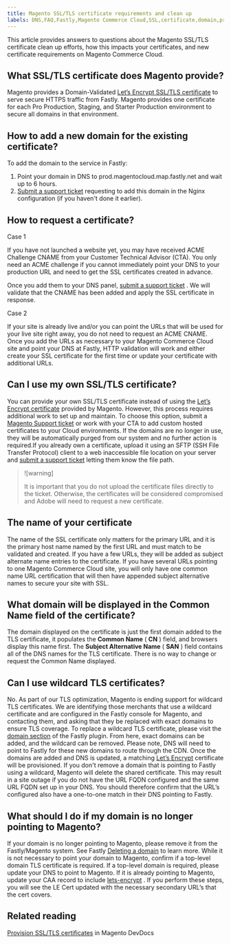 ```yaml
---
title: Magento SSL/TLS certificate requirements and clean up
labels: DNS,FAQ,Fastly,Magento Commerce Cloud,SSL,certificate,domain,production,staging
---
```


This article provides answers to questions about the Magento SSL/TLS certificate clean up efforts, how this impacts your certificates, and new certificate requirements on Magento Commerce Cloud.

## What SSL/TLS certificate does Magento provide?

Magento provides a Domain-Validated [Let’s Encrypt SSL/TLS certificate](https://letsencrypt.org/) to serve secure HTTPS traffic from Fastly. Magento provides one certificate for each Pro Production, Staging, and Starter Production environment to secure all domains in that environment.

## How to add a new domain for the existing certificate?

To add the domain to the service in Fastly:

1. Point your domain in DNS to prod.magentocloud.map.fastly.net and wait up to 6 hours.
1. [Submit a support ticket](https://support.magento.com/hc/en-us/articles/360000913794#submit-ticket) requesting to add this domain in the Nginx configuration (if you haven't done it earlier).

## How to request a certificate?

Case 1

If you have not launched a website yet, you may have received ACME Challenge CNAME from your Customer Technical Advisor (CTA). You only need an ACME challenge if you cannot immediately point your DNS to your production URL and need to get the SSL certificates created in advance.

Once you add them to your DNS panel, [submit a support ticket](https://support.magento.com/hc/en-us/articles/360000913794#submit-ticket) . We will validate that the CNAME has been added and apply the SSL certificate in response.

Case 2

If your site is already live and/or you can point the URLs that will be used for your live site right away, you do not need to request an ACME CNAME. Once you add the URLs as necessary to your Magento Commerce Cloud site and point your DNS at Fastly, HTTP validation will work and either create your SSL certificate for the first time or update your certificate with additional URLs.

## Can I use my own SSL/TLS certificate?

You can provide your own SSL/TLS certificate instead of using the [Let’s Encrypt certificate](https://letsencrypt.org/) provided by Magento. However, this process requires additional work to set up and maintain. To choose this option, submit a [Magento Support ticket](https://support.magento.com/hc/en-us/articles/360019088251) or work with your CTA to add custom hosted certificates to your Cloud environments. If the domains are no longer in use, they will be automatically purged from our system and no further action is required.If you already own a certificate, upload it using an SFTP (SSH File Transfer Protocol) client to a web inaccessible file location on your server and [submit a support ticket](https://support.magento.com/hc/en-us/articles/360000913794#submit-ticket) letting them know the file path.

>![warning]
>
>It is important that you do not upload the certificate files directly to the ticket. Otherwise, the certificates will be considered compromised and Adobe will need to request a new certificate.

## The name of your certificate

The name of the SSL certificate only matters for the primary URL and it is the primary host name named by the first URL and must match to be validated and created. If you have a few URLs, they will be added as subject alternate name entries to the certificate. If you have several URLs pointing to one Magento Commerce Cloud site, you will only have one common name URL certification that will then have appended subject alternative names to secure your site with SSL.

## What domain will be displayed in the Common Name field of the certificate?

The domain displayed on the certificate is just the first domain added to the TLS certificate, it populates the **Common Name** ( **CN** ) field, and browsers display this name first. The **Subject Alternative Name** ( **SAN** ) field contains all of the DNS names for the TLS certificate. There is no way to change or request the Common Name displayed.

## Can I use wildcard TLS certificates?

No. As part of our TLS optimization, Magento is ending support for wildcard TLS certificates. We are identifying those merchants that use a wildcard certificate and are configured in the Fastly console for Magento, and contacting them, and asking that they be replaced with exact domains to ensure TLS coverage. To replace a wildcard TLS certificate, please visit the [domain section](https://nam04.safelinks.protection.outlook.com/?url=https%3A%2F%2Fdevdocs.magento.com%2Fcloud%2Fcdn%2Fconfigure-fastly-customize-cache.html%23manage-domains&data=04%7C01%7Cjpanke%40adobe.com%7Cb199e077d78e455070c208d8cc639e61%7Cfa7b1b5a7b34438794aed2c178decee1%7C0%7C0%7C637484075576270929%7CUnknown%7CTWFpbGZsb3d8eyJWIjoiMC4wLjAwMDAiLCJQIjoiV2luMzIiLCJBTiI6Ik1haWwiLCJXVCI6Mn0%3D%7C1000&sdata=Z1TyUIf3Hn9JehwWzegglWme2ikI7Baou%2BmYWYZsk9E%3D&reserved=0) of the Fastly plugin. From here, exact domains can be added, and the wildcard can be removed. Please note, DNS will need to point to Fastly for these new domains to route through the CDN. Once the domains are added and DNS is updated, a matching [Let’s Encrypt](https://letsencrypt.org/) certificate will be provisioned. If you don't remove a domain that is pointing to Fastly using a wildcard, Magento will delete the shared certificate. This may result in a site outage if you do not have the URL FQDN configured and the same URL FQDN set up in your DNS. You should therefore confirm that the URL’s configured also have a one-to-one match in their DNS pointing to Fastly.

## What should I do if my domain is no longer pointing to Magento?

If your domain is no longer pointing to Magento, please remove it from the Fastly/Magento system. See Fastly [Deleting a domain](https://docs.fastly.com/en/guides/working-with-domains#deleting-a-domain) to learn more. While it is not necessary to point your domain to Magento, confirm if a top-level domain TLS certificate is required. If a top-level domain is required, please update your DNS to point to Magento. If it is already pointing to Magento, update your CAA record to include [lets-encrypt](https://letsencrypt.org/) . If you perform these steps, you will see the LE Cert updated with the necessary secondary URL’s that the cert covers.​

## Related reading

 [Provision SSL/TLS certificates](https://devdocs.magento.com/cloud/cdn/configure-fastly.html#provision-ssltls-certificates) in Magento DevDocs